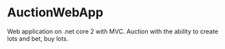 # AuctionWebApp
Web application on .net core 2 with MVC. Auction with the ability to create lots and bet, buy lots.
